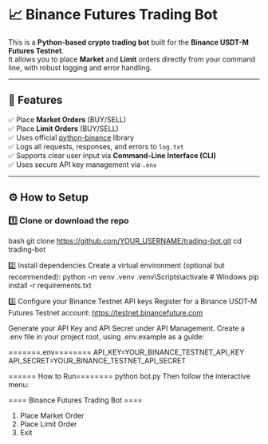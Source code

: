 # 📈 Binance Futures Trading Bot

This is a **Python-based crypto trading bot** built for the **Binance USDT-M Futures Testnet**.  
It allows you to place **Market** and **Limit** orders directly from your command line, with robust logging and error handling.

---

## 🚀 **Features**

✅ Place **Market Orders** (BUY/SELL)  
✅ Place **Limit Orders** (BUY/SELL)  
✅ Uses official [python-binance](https://github.com/sammchardy/python-binance) library  
✅ Logs all requests, responses, and errors to `log.txt`  
✅ Supports clear user input via **Command-Line Interface (CLI)**  
✅ Uses secure API key management via `.env`

---

## ⚙️ **How to Setup**

### 1️⃣ Clone or download the repo

bash
git clone https://github.com/YOUR_USERNAME/trading-bot.git
cd trading-bot

2️⃣ Install dependencies
Create a virtual environment (optional but recommended):
python -m venv .venv
.venv\Scripts\activate     # Windows
pip install -r requirements.txt

3️⃣ Configure your Binance Testnet API keys
Register for a Binance USDT-M Futures Testnet account:
 https://testnet.binancefuture.com

Generate your API Key and API Secret under API Management.
Create a .env file in your project root, using .env.example as a guide:

=======.env========
API_KEY=YOUR_BINANCE_TESTNET_API_KEY
API_SECRET=YOUR_BINANCE_TESTNET_API_SECRET

====== How to Run========
python bot.py
Then follow the interactive menu:


==== Binance Futures Trading Bot ====
1. Place Market Order
2. Place Limit Order
3. Exit
